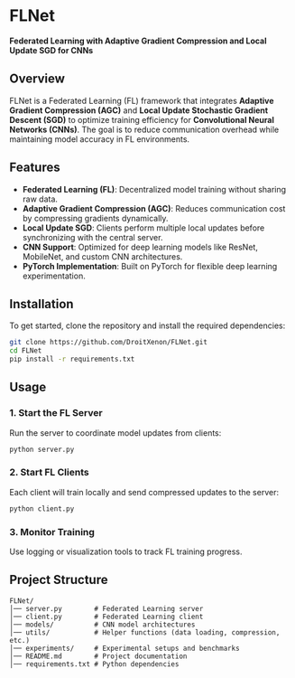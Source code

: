 # FLNet

**Federated Learning with Adaptive Gradient Compression and Local Update SGD for CNNs**

## Overview
FLNet is a Federated Learning (FL) framework that integrates **Adaptive Gradient Compression (AGC)** and **Local Update Stochastic Gradient Descent (SGD)** to optimize training efficiency for **Convolutional Neural Networks (CNNs)**. The goal is to reduce communication overhead while maintaining model accuracy in FL environments.

## Features
- **Federated Learning (FL)**: Decentralized model training without sharing raw data.
- **Adaptive Gradient Compression (AGC)**: Reduces communication cost by compressing gradients dynamically.
- **Local Update SGD**: Clients perform multiple local updates before synchronizing with the central server.
- **CNN Support**: Optimized for deep learning models like ResNet, MobileNet, and custom CNN architectures.
- **PyTorch Implementation**: Built on PyTorch for flexible deep learning experimentation.

## Installation
To get started, clone the repository and install the required dependencies:

```bash
git clone https://github.com/DroitXenon/FLNet.git
cd FLNet
pip install -r requirements.txt
```

## Usage
### 1. Start the FL Server
Run the server to coordinate model updates from clients:
```bash
python server.py
```

### 2. Start FL Clients
Each client will train locally and send compressed updates to the server:
```bash
python client.py
```

### 3. Monitor Training
Use logging or visualization tools to track FL training progress.

## Project Structure
```
FLNet/
│── server.py        # Federated Learning server
│── client.py        # Federated Learning client
│── models/          # CNN model architectures
│── utils/           # Helper functions (data loading, compression, etc.)
│── experiments/     # Experimental setups and benchmarks
│── README.md        # Project documentation
│── requirements.txt # Python dependencies
```
